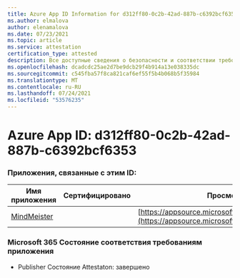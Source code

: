 ```yaml
---
title: Azure App ID Information for d312ff80-0c2b-42ad-887b-c6392bcf6353
ms.author: elmalova
author: elenamalova
ms.date: 07/23/2021
ms.topic: article
ms.service: attestation
certification_type: attested
description: Все доступные сведения о безопасности и соответствии требованиям для d312ff80-0c2b-42ad-887b-c6392bcf6353.
ms.openlocfilehash: dcadcdc25ae2d7be9dcb29f4b914a13e038335dc
ms.sourcegitcommit: c545fba57f8ca821caf6ef55f5b4b068b5f35984
ms.translationtype: MT
ms.contentlocale: ru-RU
ms.lasthandoff: 07/24/2021
ms.locfileid: "53576235"
---
```

# <a name="azure-app-id-d312ff80-0c2b-42ad-887b-c6392bcf6353"></a>Azure App ID: d312ff80-0c2b-42ad-887b-c6392bcf6353


### <a name="apps-associated-with-this-id"></a>Приложения, связанные с этим ID:
| **Имя приложения** | **Сертифицировано** | **Просмотр в AppSource** |
|--------------|---------------|-----------------------|
| [MindMeister](https://docs.microsoft.com/microsoft-365-app-certification/forward/WA104381116) |  | [https://appsource.microsoft.com/product/office/WA104381116](https://appsource.microsoft.com/product/office/WA104381116) |

### <a name="microsoft-365-app-compliance-status"></a>Microsoft 365 Состояние соответствия требованиям приложения
- Publisher Состояние Attestaton: завершено
